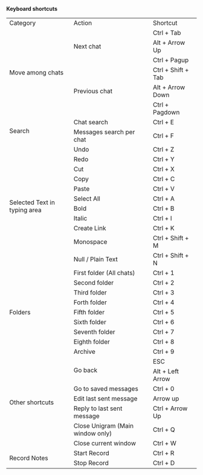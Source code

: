 **Keyboard shortcuts**
    <table border="0" cellpadding="0" cellspacing="0" id="sheet0" class="sheet0 gridlines">
        <col class="col0">
        <col class="col1">
        <col class="col2">
        <col class="col3">
        <tbody>
          <tr class="row0">
            <td class="column0 style1 s">Category</td>
            <td class="column1 style1 s">Action</td>
            <td class="column2 style1 s">Shortcut</td>
          </tr>
          <tr class="row1">
            <td class="column0 style2 s style2" rowspan="6">Move among chats</td>
            <td class="column1 style2 s style2" rowspan="3">Next chat</td>
            <td class="column2 style1 s">Ctrl + Tab</td>
          </tr>
          <tr class="row2">
            <td class="column2 style1 s">Alt + Arrow Up</td>
          </tr>
          <tr class="row3">
            <td class="column2 style1 s">Ctrl + Pagup</td>
          </tr>
          <tr class="row4">
            <td class="column1 style2 s style2" rowspan="3">Previous chat</td>
            <td class="column2 style1 s">Ctrl + Shift + Tab</td>
          </tr>
          <tr class="row5">
            <td class="column2 style1 s">Alt + Arrow Down</td>
          </tr>
          <tr class="row6">
            <td class="column2 style1 s">Ctrl + Pagdown</td>
          </tr>
          <tr class="row7">
            <td class="column0 style2 s style2" rowspan="2">Search</td>
            <td class="column1 style1 s">Chat search</td>
            <td class="column2 style1 s">Ctrl + E</td>
          </tr>
          <tr class="row8">
            <td class="column1 style1 s">Messages search per chat</td>
            <td class="column2 style1 s">Ctrl + F</td>
          </tr>
          <tr class="row9">
            <td class="column0 style2 s style2" rowspan="11">Selected Text in typing area</td>
            <td class="column1 style1 s">Undo</td>
            <td class="column2 style1 s">Ctrl + Z</td>
          </tr>
          <tr class="row10">
            <td class="column1 style1 s">Redo</td>
            <td class="column2 style1 s">Ctrl + Y</td>
          </tr>
          <tr class="row11">
            <td class="column1 style1 s">Cut</td>
            <td class="column2 style1 s">Ctrl + X</td>
          </tr>
          <tr class="row12">
            <td class="column1 style1 s">Copy</td>
            <td class="column2 style1 s">Ctrl + C</td>
          </tr>
          <tr class="row13">
            <td class="column1 style1 s">Paste</td>
            <td class="column2 style1 s">Ctrl + V</td>
          </tr>
          <tr class="row14">
            <td class="column1 style1 s">Select All</td>
            <td class="column2 style1 s">Ctrl + A</td>
          </tr>
          <tr class="row15">
            <td class="column1 style1 s">Bold</td>
            <td class="column2 style1 s">Ctrl + B</td>
          </tr>
          <tr class="row16">
            <td class="column1 style1 s">Italic</td>
            <td class="column2 style1 s">Ctrl + I</td>
          </tr>
          <tr class="row17">
            <td class="column1 style1 s">Create Link</td>
            <td class="column2 style1 s">Ctrl + K</td>
          </tr>
          <tr class="row18">
            <td class="column1 style1 s">Monospace</td>
            <td class="column2 style1 s">Ctrl + Shift + M</td>
          </tr>
          <tr class="row19">
            <td class="column1 style1 s">Null / Plain Text</td>
            <td class="column2 style1 s">Ctrl + Shift + N</td>
          </tr>
          <tr class="row20">
            <td class="column0 style2 s style2" rowspan="9">Folders</td>
            <td class="column1 style1 s">First folder (All chats)</td>
            <td class="column2 style1 s">Ctrl + 1</td>
          </tr>
          <tr class="row21">
            <td class="column1 style1 s">Second folder</td>
            <td class="column2 style1 s">Ctrl + 2</td>
          </tr>
          <tr class="row22">
            <td class="column1 style1 s">Third folder</td>
            <td class="column2 style1 s">Ctrl + 3</td>
          </tr>
          <tr class="row23">
            <td class="column1 style1 s">Forth folder</td>
            <td class="column2 style1 s">Ctrl + 4</td>
          </tr>
          <tr class="row24">
            <td class="column1 style1 s">Fifth folder</td>
            <td class="column2 style1 s">Ctrl + 5</td>
          </tr>
          <tr class="row25">
            <td class="column1 style1 s">Sixth folder</td>
            <td class="column2 style1 s">Ctrl + 6</td>
          </tr>
          <tr class="row26">
            <td class="column1 style1 s">Seventh folder</td>
            <td class="column2 style1 s">Ctrl + 7</td>
          </tr> 
          <tr class="row27">
            <td class="column1 style1 s">Eighth folder</td>
            <td class="column2 style1 s">Ctrl + 8</td>
          </tr>
          <tr class="row28">
            <td class="column1 style1 s">Archive</td>
            <td class="column2 style1 s">Ctrl + 9</td>
          </tr>
          <tr class="row27">
            <td class="column0 style2 s style2" rowspan="7">Other shortcuts</td>
            <td class="column1 style2 s style2" rowspan="2">Go back</td>
            <td class="column2 style1 s">ESC</td>
          </tr>
          <tr class="row28">
            <td class="column2 style1 s">Alt + Left Arrow</td>
          </tr>
          <tr class="row29">
            <td class="column1 style1 s">Go to saved messages</td>
            <td class="column2 style1 s">Ctrl + 0</td>
          </tr>
          <tr class="row30">
            <td class="column1 style1 s">Edit last sent message</td>
            <td class="column2 style1 s">Arrow up</td>
          </tr>
          <tr class="row31">
            <td class="column1 style1 s">Reply to last sent message</td>
            <td class="column2 style1 s">Ctrl + Arrow Up</td>
          </tr>
          <tr class="row32">
            <td class="column1 style1 s">Close Unigram (Main window only)</td>
            <td class="column2 style1 s">Ctrl + Q</td>
          </tr>
          <tr class="row33">
            <td class="column1 style1 s">Close current window</td>
            <td class="column2 style1 s">Ctrl + W</td>
          </tr>
          <tr class="row34">
            <td class="column0 style2 s style2" rowspan="3">Record Notes</td>
            <td class="column1 style2 s style2">Start Record</td>
            <td class="column2 style1 s">Ctrl + R</td>
          </tr>
          <tr class="row35">
            <td class="column1 style2 s style2">Stop Record</td>
            <td class="column2 style1 s">Ctrl + D</td>
          </tr>
        </tbody>
    </table>
  </body>
</html>